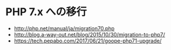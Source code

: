 # PHP 7.x への移行

* http://php.net/manual/ja/migration70.php
* http://blog.a-way-out.net/blog/2015/10/30/migration-to-php7/
* https://tech.pepabo.com/2017/06/21/goope-php71-upgrade/
